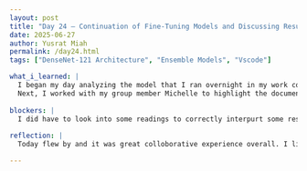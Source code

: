 ```yaml
---
layout: post
title: "Day 24 – Continuation of Fine-Tuning Models and Discussing Results"
date: 2025-06-27
author: Yusrat Miah
permalink: /day24.html
tags: ["DenseNet-121 Architecture", "Ensemble Models", "Vscode"]

what_i_learned: |
  I began my day analyzing the model that I ran overnight in my work computer. Specifically, the model I ran had 64 epochs with the AdamW optimizer. I chose to explore this set of parameters since I learned that AdamW is a more optimized version of the commonly used Adam optimizer and a teammate of mine had positive outcomes using AdamW. It was interesting to see that the model itself finished running at 3:30am. I did get really good results, and to verify the results, I also ran a similar version of this model but with earlystopping, which stopped the model when the loss evaluation metrics became constant. After doing these tasks, I read the article titled "Detecting Driver Drowsiness Using Hybrid Facial Features and Ensemble Learning," which helped me gain a new presepective about a research study similar to ours. 
  Next, I worked with my group member Michelle to highlight the documentation of how to utilize the GPU and filmed the weekly video.
  
blockers: |
  I did have to look into some readings to correctly interpurt some results. 
  
reflection: |
  Today flew by and it was great colloborative experience overall. I liked reading more literature papers about the topic. I also was able to comprehend a lot more deep learning terminologies. I am looking forward to a productive week ahead.

---
```

